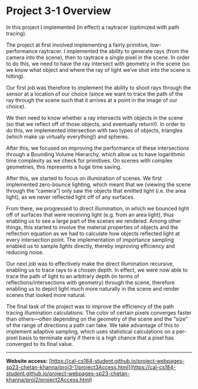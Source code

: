 # Project 3-1 Overview

In this project I implemented (in effect) a raytracer (optimized with path tracing).

The project at first involved implementing a fairly primitive, low-performance raytracer. I implemented the ability to generate rays (from the camera into the scene), then to raytrace a single pixel in the scene. In order to do this, we need to have the ray intersect with geometry in the scene (so we know what object and where the ray of light we’ve shot into the scene is hitting).

Our first job was therefore to implement the ability to shoot rays through the sensor at a location of our choice (since we want to trace the path of the ray through the scene such that it arrives at a point in the image of our choice).

We then need to know whether a ray intersects with objects in the scene (so that we reflect off of those objects, and eventually return!). In order to do this, we implemented intersection with two types of objects, triangles (which make up virtually everything!) and spheres.

After this, we focused on improving the performance of these intersections through a Bounding Volume Hierarchy, which allow us to have logarithmic time complexity as we check for primitives. On scenes with complex geometries, this represents a huge time saving.

After this, we started to focus on illumination of scenes. We first implemented zero-bounce lighting, which meant that we (viewing the scene through the “camera”) only saw the objects that emitted light (i.e. the area light), as we never reflected light off of any surfaces.

From there, we progressed to direct illumination, in which we bounced light off of surfaces that were receiving light (e.g. from an area light), thus enabling us to see a large part of the scenes we rendered. Among other things, this started to involve the material properties of objects and the reflection equation as we had to calculate how objects reflected light at every intersection point. The implementation of importance sampling enabled us to sample *lights* directly, thereby improving efficiency and reducing noise.

Our next job was to effectively make the direct illumination recursive, enabling us to trace rays to a chosen depth. In effect, we were now able to trace the path of light to an arbitrary depth (in terms of reflections/intersections with geometry) through the scene, therefore enabling us to depict light much more naturally in the scene and render scenes that looked more natural.

The final task of the project was to improve the efficiency of the path tracing illumination calculations. The color of certain pixels converges faster than others—often depending on the geometry of the scene and the “size” of the range of directions a path can take. We take advantage of this to implement adaptive sampling, which uses statistical calculations on a per-pixel basis to terminate early if there is a high chance that a pixel has converged to its final value.

---

**Website access:** [https://cal-cs184-student.github.io/project-webpages-sp23-chetan-khanna/proj3-1/project3Access.html](https://cal-cs184-student.github.io/project-webpages-sp23-chetan-khanna/proj2/project2Access.html)

